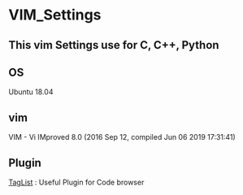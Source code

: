# VIM_Settings
This vim Settings use for C, C++, Python<br>
-----------------------------------
## OS<br>
Ubuntu 18.04<br>
## vim<br>
VIM - Vi IMproved 8.0 (2016 Sep 12, compiled Jun 06 2019 17:31:41)<br>
## Plugin<br>
[TagList](https://sourceforge.net/projects/vim-taglist/files/) : Useful Plugin for Code browser
